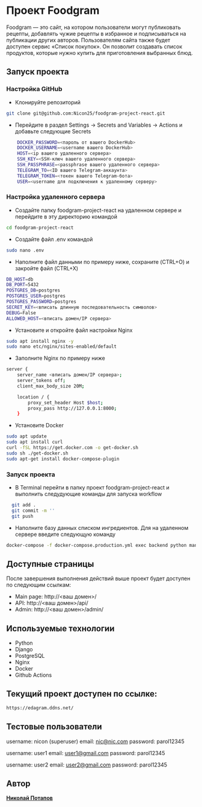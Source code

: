 # Проект Foodgram
Foodgram — это сайт, на котором пользователи могут публиковать рецепты, добавлять чужие рецепты в избранное и подписываться на публикации других авторов. Пользователям сайта также будет доступен сервис «Список покупок». Он позволит создавать список продуктов, которые нужно купить для приготовления выбранных блюд.

## Запуск проекта

### Настройка GitHub 
- Клонируйте репозиторий
```bash
git clone git@github.com:Nicon25/foodgram-project-react.git
```
- Перейдите в раздел Settings -> Secrets and Variables -> Actions и добавьте следующие Secrets
```bash
    DOCKER_PASSWORD=<пароль от вашего DockerHub>
    DOCKER_USERNAME=<username вашего DockerHub>
    HOST=<ip вашего удаленного сервера>
    SSH_KEY=<SSH-ключ вашего удаленного сервера>
    SSH_PASSPHRASE=<passphrase вашего удаленного сервера>
    TELEGRAM_TO=<ID вашего Telegram-аккаунта>
    TELEGRAM_TOKEN=<токен вашего Telegram-бота>
    USER=<username для подключения к удаленному серверу>  
```

### Настройка удаленного сервера
- Создайте папку foodgram-project-react на удаленном сервере и перейдите в эту директорию командой
```bash
cd foodgram-project-react
```
- Создайте файл .env командой
```bash
sudo nano .env
```
- Наполните файл данными по примеру ниже, сохраните (CTRL+O) и закройте файл (CTRL+X)
```bash
DB_HOST=db
DB_PORT=5432
POSTGRES_DB=postgres
POSTGRES_USER=postgres
POSTGRES_PASSWORD=postgres
SECRET_KEY=<вписать длинную последовательность символов>
DEBUG=False
ALLOWED_HOST=<вписать домен/IP сервера>
```
- Установите и откройте файл настройки Nginx
```bash
sudo apt install nginx -y
sudo nano etc/nginx/sites-enabled/default
```
- Заполните Nginx по примеру ниже
```bash
server {
    server_name <вписать домен/IP сервера>;
    server_tokens off;
    client_max_body_size 20M;

    location / {
        proxy_set_header Host $host;
        proxy_pass http://127.0.0.1:8000;
    }
```
- Установите Docker
```bash
sudo apt update
sudo apt install curl
curl -fSL https://get.docker.com -o get-docker.sh
sudo sh ./get-docker.sh
sudo apt-get install docker-compose-plugin  
```

### Запуск проекта
- В Terminal перейти в папку проект foodgram-project-react и выполнить следудующие команды для запуска workflow
```bash
  git add .
  git commit -m ''
  git push 
```
- Наполните базу данных списком ингредиентов. Для на удаленном сервере введите следующую команду
```bash
docker-compose -f docker-compose.production.yml exec backend python manage.py load_csv
```

## Доступные страницы
После завершения выполнения действий выше проект будет доступен по следующим ссылкам:
- Main page: http://<ваш домен>/
- API: http://<ваш домен>/api/
- Admin: http://<ваш домен>/admin/

## Используемые технологии
- Python
- Django
- PostgreSQL
- Nginx
- Docker
- Github Actions

## Текущий проект доступен по ссылке:
```bash
https://edagram.ddns.net/
```
## Тестовые пользователи
username: nicon (superuser)
email: nic@nic.com
password: parol12345

username: user1
email: user1@gmail.com
password: parol12345

username: user2
email: user2@gmail.com
password: parol12345

## Автор
**[Николай Потапов](https://github.com/Nicon25)**
